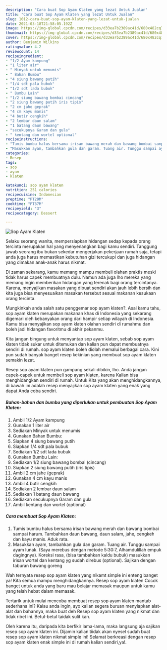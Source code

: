 ```yaml
---
description: "Cara buat Sop Ayam Klaten yang lezat Untuk Jualan"
title: "Cara buat Sop Ayam Klaten yang lezat Untuk Jualan"
slug: 1012-cara-buat-sop-ayam-klaten-yang-lezat-untuk-jualan
date: 2021-03-18T21:58:05.192Z
image: https://img-global.cpcdn.com/recipes/d33ea7b2389ac41d/680x482cq70/sop-ayam-klaten-foto-resep-utama.jpg
thumbnail: https://img-global.cpcdn.com/recipes/d33ea7b2389ac41d/680x482cq70/sop-ayam-klaten-foto-resep-utama.jpg
cover: https://img-global.cpcdn.com/recipes/d33ea7b2389ac41d/680x482cq70/sop-ayam-klaten-foto-resep-utama.jpg
author: Benjamin Wilkins
ratingvalue: 4.2
reviewcount: 14
recipeingredient:
- "1/2 Ayam kampung"
- "1 liter air"
- " Minyak untuk menumis"
- " Bahan Bumbu"
- "4 siung bawang putih"
- "1/4 sdt pala bubuk"
- "1/2 sdt lada bubuk"
- " Bumbu Lain"
- "1/2 siung bawang bombai cincang"
- "2 siung bawang putih iris tipis"
- "2 cm jahe geprak"
- "4 cm kayu manis"
- "4 butir cengkih"
- "2 lembar daun salam"
- "1 batang daun bawang"
- "secukupnya Garam dan gula"
- " kentang dan wortel optional"
recipeinstructions:
- "Tumis bumbu halus bersama irisan bawang merah dan bawang bombai sampai harum. Tambahkan daun bawang, daun salam, jahe, cengkeh dan kayu manis. Aduk rata."
- "Masukkan ayam, tambahkan gula dan garam. Tuang air. Tunggu sampai ayam lunak. (Saya merebus dengan metode 5:30:7, Alhamdulillah empuk dagingnya). Koreksi rasa, (bisa tambahkan kaldu bubuk) masukkan irisan wortel dan kentang yg sudah direbus (optional). Sajikan dengan taburan bawang goreng"
categories:
- Resep
tags:
- sop
- ayam
- klaten

katakunci: sop ayam klaten 
nutrition: 251 calories
recipecuisine: Indonesian
preptime: "PT29M"
cooktime: "PT37M"
recipeyield: "3"
recipecategory: Dessert

---
```



![Sop Ayam Klaten](https://img-global.cpcdn.com/recipes/d33ea7b2389ac41d/680x482cq70/sop-ayam-klaten-foto-resep-utama.jpg)

Selaku seorang wanita, mempersiapkan hidangan sedap kepada orang tercinta merupakan hal yang menyenangkan bagi kamu sendiri. Tanggung jawab seorang ibu bukan sekedar mengerjakan pekerjaan rumah saja, tetapi anda juga harus memastikan kebutuhan gizi tercukupi dan juga hidangan yang dimakan anak-anak harus nikmat.

Di zaman  sekarang, kamu memang mampu membeli olahan praktis meski tidak harus capek membuatnya dulu. Namun ada juga lho mereka yang memang ingin memberikan hidangan yang terenak bagi orang tercintanya. Karena, menyajikan masakan yang dibuat sendiri akan jauh lebih bersih dan kita juga bisa menyesuaikan masakan tersebut sesuai makanan kesukaan orang tercinta. 



Mungkinkah anda salah satu penggemar sop ayam klaten?. Asal kamu tahu, sop ayam klaten merupakan makanan khas di Indonesia yang sekarang digemari oleh kebanyakan orang dari hampir setiap wilayah di Indonesia. Kamu bisa menyajikan sop ayam klaten olahan sendiri di rumahmu dan boleh jadi hidangan favoritmu di akhir pekanmu.

Kita jangan bingung untuk menyantap sop ayam klaten, sebab sop ayam klaten tidak sukar untuk ditemukan dan kalian pun dapat membuatnya sendiri di rumah. sop ayam klaten boleh diolah memalui berbagai cara. Kini pun sudah banyak banget resep kekinian yang membuat sop ayam klaten semakin lezat.

Resep sop ayam klaten pun gampang sekali dibikin, lho. Anda jangan capek-capek untuk membeli sop ayam klaten, karena Kalian bisa menghidangkan sendiri di rumah. Untuk Kita yang akan menghidangkannya, di bawah ini adalah resep menyajikan sop ayam klaten yang enak yang dapat Anda coba sendiri.

<!--inarticleads1-->

##### Bahan-bahan dan bumbu yang diperlukan untuk pembuatan Sop Ayam Klaten:

1. Ambil 1/2 Ayam kampung
1. Gunakan 1 liter air
1. Sediakan  Minyak untuk menumis
1. Gunakan  Bahan Bumbu:
1. Siapkan 4 siung bawang putih
1. Siapkan 1/4 sdt pala bubuk
1. Sediakan 1/2 sdt lada bubuk
1. Gunakan  Bumbu Lain:
1. Sediakan 1/2 siung bawang bombai (cincang)
1. Siapkan 2 siung bawang putih (iris tipis)
1. Ambil 2 cm jahe (geprak)
1. Gunakan 4 cm kayu manis
1. Ambil 4 butir cengkih
1. Sediakan 2 lembar daun salam
1. Sediakan 1 batang daun bawang
1. Sediakan secukupnya Garam dan gula
1. Ambil  kentang dan wortel (optional)




<!--inarticleads2-->

##### Cara membuat Sop Ayam Klaten:

1. Tumis bumbu halus bersama irisan bawang merah dan bawang bombai sampai harum. Tambahkan daun bawang, daun salam, jahe, cengkeh dan kayu manis. Aduk rata.
1. Masukkan ayam, tambahkan gula dan garam. Tuang air. Tunggu sampai ayam lunak. (Saya merebus dengan metode 5:30:7, Alhamdulillah empuk dagingnya). Koreksi rasa, (bisa tambahkan kaldu bubuk) masukkan irisan wortel dan kentang yg sudah direbus (optional). Sajikan dengan taburan bawang goreng




Wah ternyata resep sop ayam klaten yang nikamt simple ini enteng banget ya! Kita semua mampu menghidangkannya. Resep sop ayam klaten Cocok banget untuk anda yang baru mau belajar memasak maupun untuk kamu yang telah hebat dalam memasak.

Tertarik untuk mulai mencoba membuat resep sop ayam klaten mantab sederhana ini? Kalau anda ingin, ayo kalian segera buruan menyiapkan alat-alat dan bahannya, maka buat deh Resep sop ayam klaten yang nikmat dan tidak ribet ini. Betul-betul taidak sulit kan. 

Oleh karena itu, daripada kita berfikir lama-lama, maka langsung aja sajikan resep sop ayam klaten ini. Dijamin kalian tiidak akan nyesel sudah buat resep sop ayam klaten nikmat simple ini! Selamat berkreasi dengan resep sop ayam klaten enak simple ini di rumah kalian sendiri,ya!.

